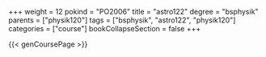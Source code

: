 +++
weight = 12
pokind = "PO2006"
title = "astro122"
degree = "bsphysik"
parents = ["physik120"]
tags = ["bsphysik", "astro122", "physik120"]
categories = ["course"]
bookCollapseSection = false
+++

{{< genCoursePage >}}
